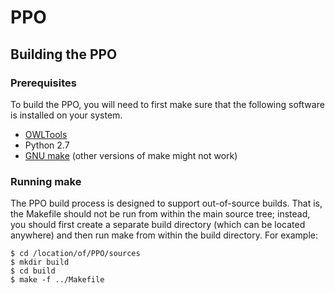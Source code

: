 # PPO

## Building the PPO

### Prerequisites

To build the PPO, you will need to first make sure that the following software is installed on your system.

* [OWLTools](https://github.com/owlcollab/owltools)
* Python 2.7
* [GNU make](https://www.gnu.org/software/make/) (other versions of make might not work)


### Running make

The PPO build process is designed to support out-of-source builds.  That is, the Makefile should not be run from within the main source tree; instead, you should first create a separate build directory (which can be located anywhere) and then run make from within the build directory.  For example:

```
$ cd /location/of/PPO/sources
$ mkdir build
$ cd build
$ make -f ../Makefile
```


